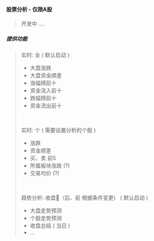 #### 股票分析 - 仅限A股

> 开发中 ....

##### 提供功能
> 实时: 全 ( 默认启动 )
> - 大盘涨跌
> - 大盘资金顺差
> - 涨幅榜前十
> - 资金流入前十
> - 跌幅榜前十
> - 资金流出前十 
>
> <br />
>
> 实时: 个 ( 需要设置分析的个股 )
> - 涨跌
> - 资金顺差
> - 买、卖 前5
> - 所属板块涨跌 (?)
> - 交易均价 (?)
>
> <br />
>
> 趋势分析: 收盘（后、前 根据条件变更） ( 默认启动 )
> - 大盘走势预测
> - 个股走势预测
> - 收盘总结 ( 当日 )  
> - ...



